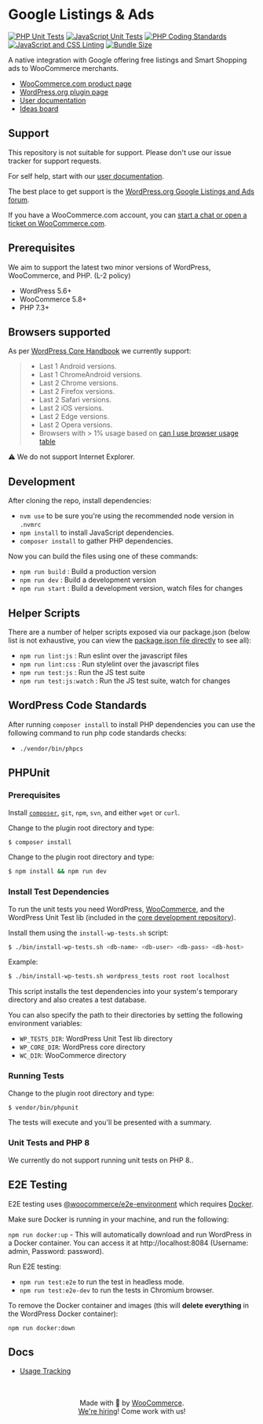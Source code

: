 # Google Listings & Ads

[![PHP Unit Tests](https://github.com/woocommerce/google-listings-and-ads/actions/workflows/php-unit-tests.yml/badge.svg)](https://github.com/woocommerce/google-listings-and-ads/actions/workflows/php-unit-tests.yml)
[![JavaScript Unit Tests](https://github.com/woocommerce/google-listings-and-ads/actions/workflows/js-unit-tests.yml/badge.svg)](https://github.com/woocommerce/google-listings-and-ads/actions/workflows/js-unit-tests.yml)
[![PHP Coding Standards](https://github.com/woocommerce/google-listings-and-ads/actions/workflows/php-coding-standards.yml/badge.svg)](https://github.com/woocommerce/google-listings-and-ads/actions/workflows/php-coding-standards.yml)
[![JavaScript and CSS Linting](https://github.com/woocommerce/google-listings-and-ads/actions/workflows/js-css-linting.yml/badge.svg)](https://github.com/woocommerce/google-listings-and-ads/actions/workflows/js-css-linting.yml)
[![Bundle Size](https://github.com/woocommerce/google-listings-and-ads/actions/workflows/bundle-size.yml/badge.svg)](https://github.com/woocommerce/google-listings-and-ads/actions/workflows/bundle-size.yml)

A native integration with Google offering free listings and Smart Shopping ads to WooCommerce merchants.

-   [WooCommerce.com product page](https://woocommerce.com/products/google-listings-and-ads/)
-   [WordPress.org plugin page](https://wordpress.org/plugins/google-listings-and-ads/)
-   [User documentation](https://docs.woocommerce.com/document/google-listings-and-ads/)
-   [Ideas board](https://ideas.woocommerce.com/forums/133476-woocommerce?category_id=403986)

## Support

This repository is not suitable for support. Please don't use our issue tracker for support requests.

For self help, start with our [user documentation](https://docs.woocommerce.com/document/google-listings-and-ads/).

The best place to get support is the [WordPress.org Google Listings and Ads forum](https://wordpress.org/support/plugin/google-listings-and-ads/).

If you have a WooCommerce.com account, you can [start a chat or open a ticket on WooCommerce.com](https://woocommerce.com/my-account/create-a-ticket/).

## Prerequisites

We aim to support the latest two minor versions of WordPress, WooCommerce, and PHP. (L-2 policy)

-   WordPress 5.6+
-   WooCommerce 5.8+
-   PHP 7.3+

## Browsers supported

As per [WordPress Core Handbook](https://make.wordpress.org/core/handbook/best-practices/browser-support/) we currently support:

> -   Last 1 Android versions.
> -   Last 1 ChromeAndroid versions.
> -   Last 2 Chrome versions.
> -   Last 2 Firefox versions.
> -   Last 2 Safari versions.
> -   Last 2 iOS versions.
> -   Last 2 Edge versions.
> -   Last 2 Opera versions.
> -   Browsers with > 1% usage based on [can I use browser usage table](https://caniuse.com/usage-table)

:warning: We do not support Internet Explorer.

## Development

After cloning the repo, install dependencies:
-   `nvm use` to be sure you're using the recommended node version in `.nvmrc`
-   `npm install` to install JavaScript dependencies.
-   `composer install` to gather PHP dependencies.

Now you can build the files using one of these commands:

-   `npm run build` : Build a production version
-   `npm run dev` : Build a development version
-   `npm run start` : Build a development version, watch files for changes

## Helper Scripts

There are a number of helper scripts exposed via our package.json (below list is not exhaustive, you can view the [package.json file directly](https://github.com/woocommerce/google-listings-and-ads/blob/trunk/package.json#L11) to see all):

-   `npm run lint:js` : Run eslint over the javascript files
-   `npm run lint:css` : Run stylelint over the javascript files
-   `npm run test:js` : Run the JS test suite
-   `npm run test:js:watch` : Run the JS test suite, watch for changes

## WordPress Code Standards

After running `composer install` to install PHP dependencies you can use the following command to run php code standards checks:

-   `./vendor/bin/phpcs`

## PHPUnit

### Prerequisites

Install [`composer`](https://getcomposer.org/), `git`, `npm`, `svn`, and either `wget` or `curl`.

Change to the plugin root directory and type:

```bash
$ composer install
```

Change to the plugin root directory and type:

```bash
$ npm install && npm run dev
```

### Install Test Dependencies

To run the unit tests you need WordPress, [WooCommerce](https://github.com/woocommerce/woocommerce), and the WordPress Unit Test lib (included in the [core development repository](https://make.wordpress.org/core/handbook/testing/automated-testing/phpunit/)).

Install them using the `install-wp-tests.sh` script:

```bash
$ ./bin/install-wp-tests.sh <db-name> <db-user> <db-pass> <db-host>
```

Example:

```bash
$ ./bin/install-wp-tests.sh wordpress_tests root root localhost
```

This script installs the test dependencies into your system's temporary directory and also creates a test database.

You can also specify the path to their directories by setting the following environment variables:

-   `WP_TESTS_DIR`: WordPress Unit Test lib directory
-   `WP_CORE_DIR`: WordPress core directory
-   `WC_DIR`: WooCommerce directory

### Running Tests

Change to the plugin root directory and type:

```bash
$ vendor/bin/phpunit
```

The tests will execute and you'll be presented with a summary.

### Unit Tests and PHP 8

We currently do not support running unit tests on PHP 8..

## E2E Testing

E2E testing uses [@woocommerce/e2e-environment](https://www.npmjs.com/package/@woocommerce/e2e-environment) which requires [Docker](https://www.docker.com/).

Make sure Docker is running in your machine, and run the following:

`npm run docker:up` - This will automatically download and run WordPress in a Docker container. You can access it at http://localhost:8084 (Username: admin, Password: password).

Run E2E testing:

-   `npm run test:e2e` to run the test in headless mode.
-   `npm run test:e2e-dev` to run the tests in Chromium browser.

To remove the Docker container and images (this will **delete everything** in the WordPress Docker container):

`npm run docker:down`

## Docs

-   [Usage Tracking](./src/Tracking/README.md)

<p align="center">
	<br/><br/>
	Made with 💜 by <a href="https://woocommerce.com/">WooCommerce</a>.<br/>
	<a href="https://woocommerce.com/careers/">We're hiring</a>! Come work with us!
</p>
